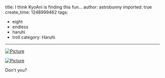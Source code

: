 title: I think KyoAni is finding this fun...
author: astrobunny
imported: true
create_time: 1248999462
tags:
- eight
- endless
- haruhi
- troll
category: Haruhi
---
 [![](wp-uploads/2009/07/wpid-leopard-raws-suzumiya-haruhi-no-yuuutsu-18-raw-sun-704x396-x264-0-500x281.jpg "Picture")](/images/wp-uploads/2009/07/wpid-leopard-raws-suzumiya-haruhi-no-yuuutsu-18-raw-sun-704x396-x264-0.jpg)  
  
 [![](wp-uploads/2009/07/wpid-leopard-raws-suzumiya-haruhi-no-yuuutsu-18-raw-sun-704x396-x264-1-500x281.jpg "Picture")](/images/wp-uploads/2009/07/wpid-leopard-raws-suzumiya-haruhi-no-yuuutsu-18-raw-sun-704x396-x264-1.jpg)  
  
Don't you?